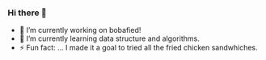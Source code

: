 ### Hi there 👋

<!--
**itsjoonie/itsjoonie** is a ✨ _special_ ✨ repository because its `README.md` (this file) appears on your GitHub profile.

Here are some ideas to get you started:

- 🔭 I’m currently working on ...
- 🌱 I’m currently learning ...
- 👯 I’m looking to collaborate on ...
- 🤔 I’m looking for help with ...
- 💬 Ask me about ...
- 📫 How to reach me: ...
- 😄 Pronouns: ...
- ⚡ Fun fact: ...
-->

- 🔭 I’m currently working on bobafied!
- 🌱 I’m currently learning data structure and algorithms. 
- ⚡ Fun fact: ... I made it a goal to tried all the fried chicken sandwhiches. 
